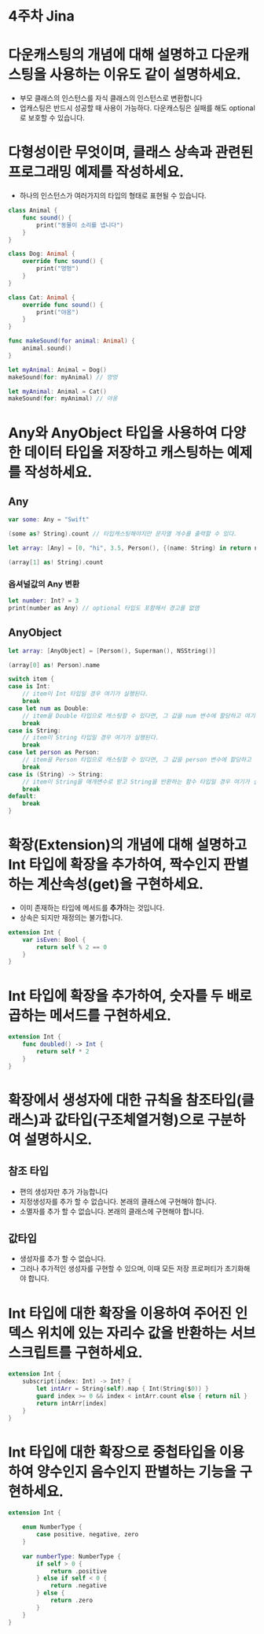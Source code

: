 # 4주차 Jina

# 다운캐스팅의 개념에 대해 설명하고 다운캐스팅을 사용하는 이유도 같이 설명하세요.

- 부모 클래스의 인스턴스를 자식 클래스의 인스턴스로 변환합니다
- 업캐스팅은 반드시 성공할 때 사용이 가능하다. 다운캐스팅은 실패를 해도 optional로 보호할 수 있습니다.

# 다형성이란 무엇이며, 클래스 상속과 관련된 프로그래밍 예제를 작성하세요.

- 하나의 인스턴스가 여러가지의 타입의 형태로 표현될 수 있습니다.

```swift
class Animal {
    func sound() {
        print("동물이 소리를 냅니다")
    }
}

class Dog: Animal {
    override func sound() {
        print("멍멍")
    }
}

class Cat: Animal {
    override func sound() {
        print("야옹")
    }
}

func makeSound(for animal: Animal) {
    animal.sound()
}

let myAnimal: Animal = Dog()
makeSound(for: myAnimal) // 멍멍

let myAnimal: Animal = Cat()
makeSound(for: myAnimal) // 야옹
```

# Any와 AnyObject 타입을 사용하여 다양한 데이터 타입을 저장하고 캐스팅하는 예제를 작성하세요.

## Any

```swift
var some: Any = "Swift"

(some as? String).count // 타입캐스팅해야지만 문자열 개수를 출력할 수 있다.

let array: [Any] = [0, "hi", 3.5, Person(), {(name: String) in return name}]

(array[1] as! String).count
```

### 옵셔널값의 Any 변환

```swift
let number: Int? = 3
print(number as Any) // optional 타입도 포함해서 경고를 없앰
```

## AnyObject

```swift
let array: [AnyObject] = [Person(), Superman(), NSString()]

(array[0] as! Person).name
```

```swift
switch item {
case is Int:
    // item이 Int 타입일 경우 여기가 실행된다.
    break
case let num as Double:
    // item을 Double 타입으로 캐스팅할 수 있다면, 그 값을 num 변수에 할당하고 여기가 실행된다.
    break
case is String:
    // item이 String 타입일 경우 여기가 실행된다.
    break
case let person as Person:
    // item을 Person 타입으로 캐스팅할 수 있다면, 그 값을 person 변수에 할당하고 여기가 실행된다.
    break
case is (String) -> String:
    // item이 String을 매개변수로 받고 String을 반환하는 함수 타입일 경우 여기가 실행된다.
    break
default:
    break
}
```

# 확장(Extension)의 개념에 대해 설명하고 Int 타입에 확장을 추가하여, 짝수인지 판별하는 계산속성(get)을 구현하세요.

- 이미 존재하는 타입에 메서드를 **추가**하는 것입니다.
- 상속은 되지만 재정의는 불가합니다.

```swift
extension Int {
    var isEven: Bool {
        return self % 2 == 0
    }
}
```

# Int 타입에 확장을 추가하여, 숫자를 두 배로 곱하는 메서드를 구현하세요.

```swift
extension Int {
    func doubled() -> Int {
        return self * 2
    }
}
```

# 확장에서 생성자에 대한 규칙을 참조타입(클래스)과 값타입(구조체열거형)으로 구분하여 설명하시오.

## 참조 타입

- 편의 생성자만 추가 가능합니다
- 지정생성자를 추가 할 수 없습니다. 본래의 클래스에 구현해야 합니다.
- 소멸자를 추가 할 수 없습니다. 본래의 클래스에 구현해야 합니다.

## 값타입

- 생성자를 추가 할 수 없습니다.
- 그러나 추가적인 생성자를 구현할 수 있으며, 이때 모든 저장 프로퍼티가 초기화해야 합니다.

# Int 타입에 대한 확장을 이용하여 주어진 인덱스 위치에 있는 자리수 값을 반환하는 서브스크립트를 구현하세요.

```swift
extension Int {
    subscript(index: Int) -> Int? {
        let intArr = String(self).map { Int(String($0)) }
        guard index >= 0 && index < intArr.count else { return nil }
        return intArr[index]
    }
}
```

# Int 타입에 대한 확장으로 중첩타입을 이용하여 양수인지 음수인지 판별하는 기능을 구현하세요.

```swift
extension Int {

    enum NumberType {
        case positive, negative, zero
    }
    
    var numberType: NumberType {
        if self > 0 {
            return .positive
        } else if self < 0 {
            return .negative
        } else {
            return .zero
        }
    }
}
```

